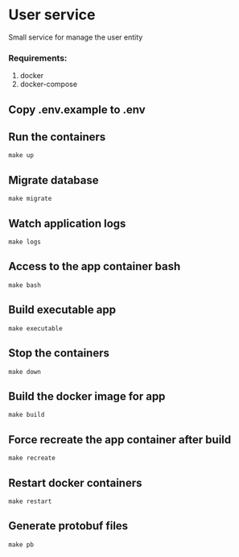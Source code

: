 # User service
Small service for manage the user entity

### Requirements:
1. docker
2. docker-compose

## Copy .env.example to .env

## Run the containers
```
make up
```
## Migrate database
```
make migrate
```

## Watch application logs
```
make logs
```

## Access to the app container bash
```
make bash
```

## Build executable app
```
make executable
```

## Stop the containers
```
make down
```

## Build the docker image for app
```
make build
```

## Force recreate the app container after build
```
make recreate
```

## Restart docker containers
```
make restart
```

## Generate protobuf files
```
make pb
```